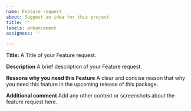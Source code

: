```yaml
---
name: Feature request
about: Suggest an idea for this project
title: ''
labels: enhancement
assignees: ''

---
```


**Title:**
A Title of your Feature request.

**Description**
A brief description of your Feature request.

**Reasons why you need this Feature**
A clear and concise reason that why you need this feature in the upcoming release of this package.

**Additional comment**
Add any other context or screenshots about the feature request here.
